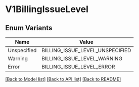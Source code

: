 # V1BillingIssueLevel

## Enum Variants

| Name | Value |
|---- | -----|
| Unspecified | BILLING_ISSUE_LEVEL_UNSPECIFIED |
| Warning | BILLING_ISSUE_LEVEL_WARNING |
| Error | BILLING_ISSUE_LEVEL_ERROR |


[[Back to Model list]](../README.md#documentation-for-models) [[Back to API list]](../README.md#documentation-for-api-endpoints) [[Back to README]](../README.md)


